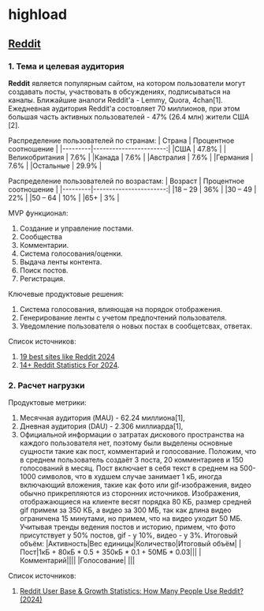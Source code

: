 # highload

## [Reddit](https://www.reddit.com/)

### 1. Тема и целевая аудитория

**Reddit** является популярным сайтом, на котором пользователи могут создавать посты, участвовать в обсуждениях, подписываться на каналы. Ближайшие аналоги Reddit'а - Lemmy, Quora, 4chan[1].
Ежедневная аудитория Reddit'а состовляет 70 миллионов, при этом большая часть активных пользователей - 47% (26.4 млн) жители США [2].

Распределение пользователей по странам:
| Страна  | Процентное соотношение |
|---------|-----------------------:|
|США  |	47.8%                      |
|Великобритания  |	7.6%           |
|Канада  |	7.6%                   |
|Австралия    |	7.6%               |
|Германия    |	7.6%               |
|Остальные    |	29.9%              |

Распределение пользователей по возрастам:
| Возраст | Процентное соотношение |
|---------|-----------------------:|
|18 – 29  |	36%                    |
|30 – 49  |	22%                    |
|50 – 64  |	10%                    |
|65+      |	3%                     |

MVP функционал:
1. Создание и управление постами.
2. Сообщества
3. Комментарии.
4. Система голосования/оценки.
5. Выдача ленты контента.
6. Поиск постов.
7. Регистрация.

Ключевые продуктовые решения:
1. Система голосования, влияющая на порядок отображения.
2. Генерирование ленты с учетом предпочтений пользователя.
3. Уведомление пользователя о новых постах в сообщетсвах, ответах.

Список источников:
1. [19 best sites like Reddit 2024](https://rigorousthemes.com/blog/best-reddit-alternatives/)
2. [14+ Reddit Statistics For 2024](https://www.demandsage.com/reddit-statistics/).

### 2. Расчет нагрузки

Продуктовые метрики:
1. Месячная аудитория (MAU) - 62.24 миллиона[1],
2. Дневная аудитория (DAU) - 2.306 миллиарда[1],
3. Официальной информации о затратах дискового пространства на каждого пользователя нет, поэтому были выделены основные сущности такие как пост, комментарий и голосование. Положим, что в среднем пользователь создаёт 3 поста, 20 комментариев и 150 голосований в месяц. Пост включает в себя текст в среднем на 500-1000 символов, что в худшем случае занимает 1 кБ, иногда включающий вложения, такие как фото или gif-изображения, видео обычно прикрепляются из сторонних источников. Изображения, отображающиеся на клиенте весят порядка 80 КБ, размер средней gif примем за 350 КБ, а видео за 300 МБ, так как длина видео ограничена 15 минутами, но примем, что на видео уходит 50 МБ. Учитывая тренды ведения постов и историю, примем, что фото присутствует у 50% постов, gif - у 10%, видео - у 3%.  Итоговый объём:
|Активность|Вес единицы|Количество|Итоговый объём|
|Пост|1кБ + 80кБ * 0.5 + 350кБ * 0.1 + 50МБ * 0.03|||
|Комментарий||||
|Голосование| |||
   

Список источников:
1. [Reddit User Base & Growth Statistics: How Many People Use Reddit? (2024)](https://www.bankmycell.com/blog/number-of-reddit-users/)
